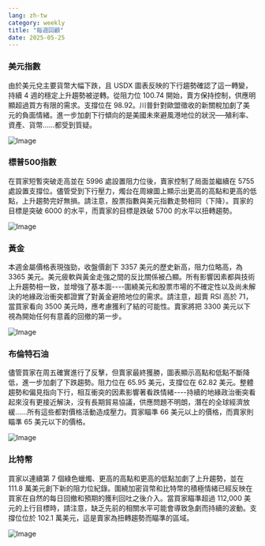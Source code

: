```yaml
---
lang: zh-tw
category: weekly
title: "每週回顧"
date: 2025-05-25
---
```


### 美元指數

由於美元兌主要貨幣大幅下跌，且 USDX 圖表反映的下行趨勢確認了這一轉變，持續 4 週的穩定上升趨勢被逆轉。從阻力位 100.74 開始，賣方保持控制，供應明顯超過買方有限的需求。支撐位在 98.92。川普針對歐盟徵收的新關稅加劇了美元的負面情緒。進一步加劇下行傾向的是美國未來避風港地位的狀況──殖利率、資產、貨幣……都受到質疑。

![Image](https://markleighedu.github.io/img/May-2025/25-May-2025/usdindex.jpg)

### 標普500指數

在買家短暫突破走高並在 5996 處設置阻力位後，賣家控制了局面並繼續在 5755 處設置支撐位。儘管受到下行壓力，燭台在周線圖上顯示出更高的高點和更高的低點，上升趨勢完好無損。請注意，股票指數與美元指數走勢相同（下降）。買家的目標是突破 6000 的水平，而賣家的目標是跌破 5700 的水平以扭轉趨勢。

![Image](https://markleighedu.github.io/img/May-2025/25-May-2025/sp500.jpg)

### 黃金

本週金屬價格表現強勁，收盤價創下 3357 美元的歷史新高，阻力位略高，為 3365 美元。美元疲軟與黃金走強之間的反比關係被凸顯。所有影響因素都與技術上升趨勢相一致，並增強了基本面----圍繞美元和股票市場的不確定性以及尚未解決的地緣政治衝突都證實了對黃金避險地位的需求。請注意，超賣 RSI 高於 71，當買家看向 3500 美元時，應考慮獲利了結的可能性。賣家將把 3300 美元以下視為開始任何有意義的回撤的第一步。

![Image](https://markleighedu.github.io/img/May-2025/25-May-2025/gold.jpg)

### 布倫特石油

儘管買家在周五確實進行了反擊，但賣家最終獲勝，圖表顯示高點和低點不斷降低，進一步加劇了下跌趨勢。阻力位在 65.95 美元，支撐位在 62.82 美元。整體趨勢和偏見指向下行，相互衝突的因素影響著看跌情緒----持續的地緣政治衝突看起來沒有更接近解決，沒有長期貿易協議，供應問題不明朗，潛在的全球經濟放緩......所有這些都對價格活動造成壓力。買家瞄準 66 美元以上的價格，而賣家則瞄準 65 美元以下的價格。 

![Image](https://markleighedu.github.io/img/May-2025/25-May-2025/brentoil.jpg)

### 比特幣

買家以連續第 7 個綠色蠟燭、更高的高點和更高的低點加劇了上升趨勢，並在 111.8 萬美元創下新的阻力位紀錄。圍繞加密貨幣和比特幣的積極情緒已經反映在買家在自然的每日回撤和預期的獲利回吐之後介入。當買家瞄準超過 112,000 美元的上行目標時，請注意，缺乏先前的相關水平可能會導致急劇而持續的波動。支撐位位於 102.1 萬美元，這是賣家為扭轉趨勢而瞄準的區域。

![Image](https://markleighedu.github.io/img/May-2025/25-May-2025/bitcoin.jpg)

